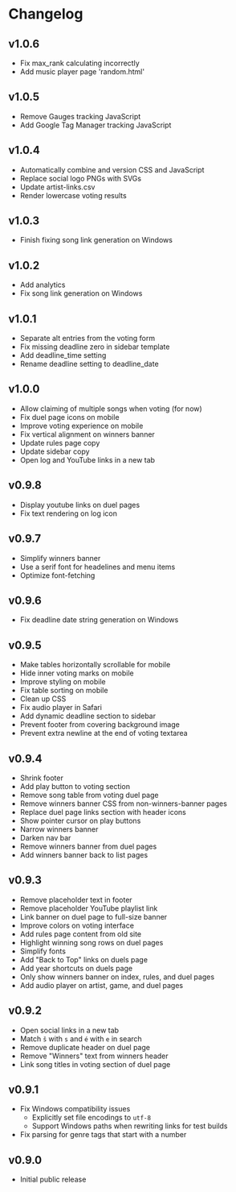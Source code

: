 # Changelog

## v1.0.6

- Fix max_rank calculating incorrectly
- Add music player page 'random.html'

## v1.0.5

- Remove Gauges tracking JavaScript
- Add Google Tag Manager tracking JavaScript

## v1.0.4

- Automatically combine and version CSS and JavaScript
- Replace social logo PNGs with SVGs
- Update artist-links.csv
- Render lowercase voting results

## v1.0.3

- Finish fixing song link generation on Windows

## v1.0.2

- Add analytics
- Fix song link generation on Windows

## v1.0.1

- Separate alt entries from the voting form
- Fix missing deadline zero in sidebar template
- Add deadline_time setting
- Rename deadline setting to deadline_date

## v1.0.0

- Allow claiming of multiple songs when voting (for now)
- Fix duel page icons on mobile
- Improve voting experience on mobile
- Fix vertical alignment on winners banner
- Update rules page copy
- Update sidebar copy
- Open log and YouTube links in a new tab

## v0.9.8

- Display youtube links on duel pages
- Fix text rendering on log icon

## v0.9.7

- Simplify winners banner
- Use a serif font for headelines and menu items
- Optimize font-fetching

## v0.9.6

- Fix deadline date string generation on Windows

## v0.9.5

- Make tables horizontally scrollable for mobile
- Hide inner voting marks on mobile
- Improve styling on mobile
- Fix table sorting on mobile
- Clean up CSS
- Fix audio player in Safari
- Add dynamic deadline section to sidebar
- Prevent footer from covering background image
- Prevent extra newline at the end of voting textarea

## v0.9.4

- Shrink footer
- Add play button to voting section
- Remove song table from voting duel page
- Remove winners banner CSS from non-winners-banner pages
- Replace duel page links section with header icons
- Show pointer cursor on play buttons
- Narrow winners banner
- Darken nav bar
- Remove winners banner from duel pages
- Add winners banner back to list pages

## v0.9.3

- Remove placeholder text in footer
- Remove placeholder YouTube playlist link
- Link banner on duel page to full-size banner
- Improve colors on voting interface
- Add rules page content from old site
- Highlight winning song rows on duel pages
- Simplify fonts
- Add "Back to Top" links on duels page
- Add year shortcuts on duels page
- Only show winners banner on index, rules, and duel pages
- Add audio player on artist, game, and duel pages

## v0.9.2

- Open social links in a new tab
- Match `š` with `s` and `é` with `e` in search
- Remove duplicate header on duel page
- Remove "Winners" text from winners header
- Link song titles in voting section of duel page

## v0.9.1

- Fix Windows compatibility issues
  - Explicitly set file encodings to `utf-8`
  - Support Windows paths when rewriting links for test builds
- Fix parsing for genre tags that start with a number

## v0.9.0

- Initial public release

